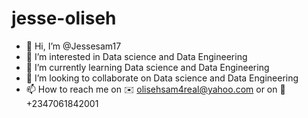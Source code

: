 # jesse-oliseh
- 👋 Hi, I’m @Jessesam17 
- 👀 I’m interested in Data science and Data Engineering 
- 🌱 I’m currently learning Data science and Data Engineering 
- 💞️ I’m looking to collaborate on Data science and Data Engineering 
- 📫 How to reach me on 
✉️ olisehsam4real@yahoo.com or 
on 📱 +2347061842001 
<!--- Jessesam17/Jessesam17 is a ✨ special ✨ repository because its `README.md` (this file) appears on your GitHub profile. You can click the Preview link to take a look at your changes. --->
